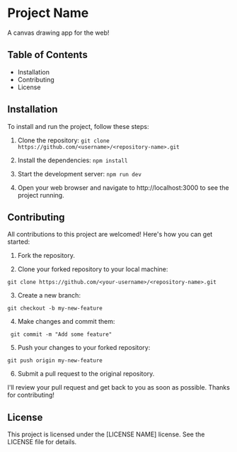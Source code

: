 # Project Name

A canvas drawing app for the web!

## Table of Contents

- Installation
- Contributing
- License

## Installation

To install and run the project, follow these steps:

1. Clone the repository:
   `git clone https://github.com/<username>/<repository-name>.git`

2. Install the dependencies:
   `npm install`

3. Start the development server:
   `npm run dev`

4. Open your web browser and navigate to http://localhost:3000 to see the project running.

## Contributing

All contributions to this project are welcomed! Here's how you can get started:

1. Fork the repository.

2. Clone your forked repository to your local machine:

`git clone https://github.com/<your-username>/<repository-name>.git`

3. Create a new branch:

`git checkout -b my-new-feature`

4. Make changes and commit them:

```git add .
 git commit -m "Add some feature"
```

5.  Push your changes to your forked repository:

`git push origin my-new-feature`

6. Submit a pull request to the original repository.

I'll review your pull request and get back to you as soon as possible. Thanks for contributing!

## License

This project is licensed under the [LICENSE NAME] license. See the LICENSE file for details.
